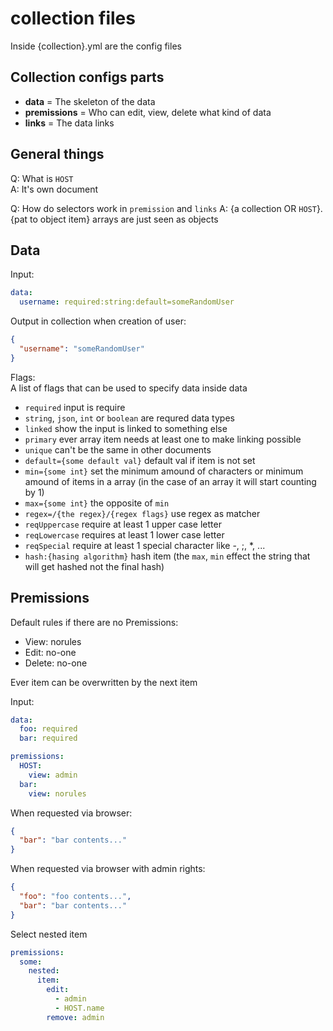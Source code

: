 # collection files
Inside {collection}.yml are the config files

## Collection configs parts
- **data** = The skeleton of the data
- **premissions** = Who can edit, view, delete what kind of data
- **links** = The data links

## General things
Q: What is `HOST`  
A: It's own document

Q: How do selectors work in `premission` and `links`
A: {a collection OR `HOST`}.{pat to object item} arrays are just seen as objects

## Data
Input:
```yml
data:
  username: required:string:default=someRandomUser
```
Output in collection when creation of user:
```json
{
  "username": "someRandomUser"
}
```

Flags:  
A list of flags that can be used to specify data inside data
- `required` input is require
- `string`, `json`, `int` or `boolean` are requred data types
- `linked` show the input is linked to something else
- `primary` ever array item needs at least one to make linking possible
- `unique` can't be the same in other documents
- `default={some default val}` default val if item is not set
- `min={some int}` set the minimum amound of characters or minimum amound of items in a array (in the case of an array it will start counting by 1)
- `max={some int}` the opposite of `min`
- `regex=/{the regex}/{regex flags}` use regex as matcher
- `reqUppercase` require at least 1 upper case letter
- `reqLowercase` requires at least 1 lower case letter
- `reqSpecial` require at least 1 special character like -, ;, *, ...
- `hash:{hasing algorithm}` hash item (the `max`, `min` effect the string that will get hashed not the final hash)

## Premissions  
Default rules if there are no Premissions:
- View: norules
- Edit: no-one
- Delete: no-one

Ever item can be overwritten by the next item  

Input:
```yml
data:
  foo: required
  bar: required

premissions:
  HOST:
    view: admin
  bar:
    view: norules
```
When requested via browser:
```json
{
  "bar": "bar contents..."
}
```
When requested via browser with admin rights:
```json
{
  "foo": "foo contents...",
  "bar": "bar contents..."
}
```

Select nested item
```yml
premissions:
  some:
    nested:
      item:
        edit: 
          - admin
          - HOST.name
        remove: admin
```

